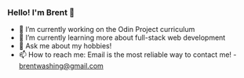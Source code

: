 ### Hello! I'm Brent 👋

- 🔭 I’m currently working on the Odin Project curriculum
- 🌱 I’m currently learning more about full-stack web development
- 💬 Ask me about my hobbies!
- 📫 How to reach me: Email is the most reliable way to contact me! - brentwashing@gmail.com
